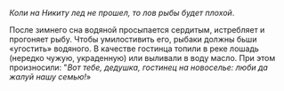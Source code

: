 _Коли на Никиту лед не прошел, то лов рыбы будет плохой_.

После зимнего сна водяной просыпается сердитым, истребляет и прогоняет рыбу. Что­бы умилостивить его, рыбаки должны бьши «угостить» водяного. В качестве гостинца топили в реке лошадь (нередко чужую, украденную) или выливали в воду масло. При этом произносили: "_Вот тебе, дедушка, гостинец на новоселье: люби да жалуй нашу семью!_»